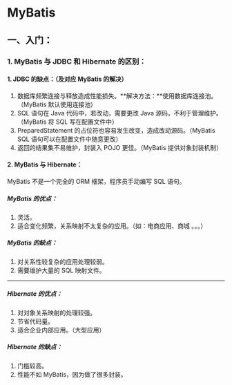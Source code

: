 # MyBatis

## 一、入门：

### 1. MyBatis 与 JDBC 和 Hibernate 的区别：

#### 1. JDBC 的缺点：（及对应 MyBatis 的解决）

1. 数据库频繁连接与释放造成性能损失。**解决方法：**使用数据库连接池。（MyBatis 默认使用连接池）
2. SQL 语句在 Java 代码中，若改动，需要更改 Java 源码，不利于管理维护。（MyBatis 将 SQL 写在配置文件中）
3. PreparedStatement 的占位符也容易发生改变，造成改动源码。（MyBatis SQL 语句可以在配置文件中随意更改）
4. 返回的结果集不易维护，封装入 POJO 更佳。（MyBatis 提供对象封装机制）

#### 2. MyBatis 与 Hibernate：

MyBatis 不是一个完全的 ORM 框架，程序员手动编写 SQL 语句。

##### MyBatis 的优点：

1. 灵活。
2. 适合变化频繁，关系映射不太复杂的应用。（如：电商应用、商城 。。。）

##### MyBatis 的缺点：

1. 对关系性较复杂的应用处理较弱。
2. 需要维护大量的 SQL 映射文件。

---

##### Hibernate 的优点：

1. 对对象关系映射的处理较强。
2. 节省代码量。
3. 适合企业内部应用。（大型应用）

##### Hibernate 的缺点：

1. 门槛较高。
2. 性能不如 MyBatis，因为做了很多封装。